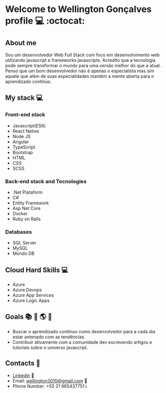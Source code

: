 # Welcome to **Wellington Gonçalves** profile :computer: :octocat:

## About me  
Sou um desenvolvedor Web Full Stack com foco em desenvolvimento web utilizando javascript e frameworks javascripts.
Acredito que a tecnologia pode sempre transformar o mundo para uma versão melhor do que a atual. 
Penso que um bom desenvolvedor não é apenas o especialista mas sim aquele que além de suas especialidades mantém a mente aberta para o aprendizado contínuo. 

## My stack :computer:

### Front-end stack
- Javascript(ES6)
- React Native
- Node JS
- Angular
- TypeScript
- Bootstrap
- HTML
- CSS
- SCSS

### Back-end stack and Tecnologies
- .Net Plataform
- C#
- Entity Framework
- Asp Net Core
- Docker
- Ruby on Rails

### Databases
- SQL Server
- MySQL
- Mondo DB

## Cloud Hard Skills :computer:
- Azure
- Azure Devops
- Azure App Services
- Azure Logic Apps

## Goals :books: :dart: :earth_americas: :rocket:

- Buscar o aprendizado contínuo como desenvolvedor para a cada dia estar antenado com as tendências.
- Contribuir ativamente com a comunidade dev escrevendo artigos e tutoriais sobre o universo javascript.

## Contacts :iphone:

- [Linkedin](https://www.linkedin.com/in/wellington-gon%C3%A7alves-da-silva-072bb77a/) :briefcase:
- Email: wellington3010@gmail.com :e-mail:
- Phone Number: +55 21 965437751 :telephone_receiver:
